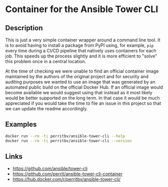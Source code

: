 # Container for the Ansible Tower CLI

## Description

This is just a very simple container wrapper around a command line tool. It is to avoid having to install a package from PyPI using, for example, `pip` every time during a CI/CD pipeline that natively uses containers for each job. This speeds up the process slightly and it is more efficient to "solve" this problem once in a central location.

At the time of checking we were unable to find an official container image maintained by the authors of the original project and for security and auditing purposes we wanted to use an image that was generated by an automated public build on the official Docker Hub. If an official image would become available we would suggest using that instead as it most likely would be better supported on the long term. In that case it would be much appreciated if you would take the time to file an issue in this project so that we can update the readme accordingly.

## Examples

```bash
docker run --rm -ti perritbv/ansible-tower-cli --help
docker run --rm -ti perritbv/ansible-tower-cli --version
```

## Links

* https://github.com/ansible/tower-cli
* https://github.com/perrit/ansible-tower-cli-container
* https://hub.docker.com/r/perritbv/ansible-tower-cli/
